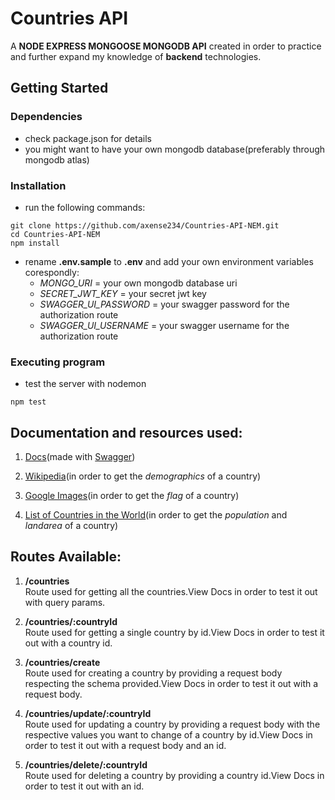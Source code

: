 # **Countries API**

A **NODE EXPRESS MONGOOSE MONGODB API** created in order to practice and further expand my knowledge of **backend** technologies.

## **Getting Started**

### Dependencies

- check package.json for details
- you might want to have your own mongodb database(preferably through mongodb atlas)

### Installation

- run the following commands:

```
git clone https://github.com/axense234/Countries-API-NEM.git
cd Countries-API-NEM
npm install
```

- rename **.env.sample** to **.env** and add your own environment variables corespondly:
  - _MONGO_URI_ = your own mongodb database uri
  - _SECRET_JWT_KEY_ = your secret jwt key
  - _SWAGGER_UI_PASSWORD_ = your swagger password for the authorization route
  - _SWAGGER_UI_USERNAME_ = your swagger username for the authorization route

### Executing program

- test the server with nodemon

```
npm test
```

## **Documentation and resources used:**

1. [Docs](https://countries-api-nem-ca.onrender.com)(made with [Swagger](https://swagger.io))

1. [Wikipedia](https://www.wikipedia.org/)(in order to get the _demographics_ of a country)

1. [Google Images](https://www.google.com)(in order to get the _flag_ of a country)

1. [List of Countries in the World](https://www.worldometers.info/geography/alphabetical-list-of-countries/)(in order to get the _population_ and _landarea_ of a country)

## **Routes Available:**

1. **/countries**<br>
   Route used for getting all the countries.View Docs in order to test it out with query params.

1. **/countries/:countryId**<br>
   Route used for getting a single country by id.View Docs in order to test it out with a country id.

1. **/countries/create**<br>
   Route used for creating a country by providing a request body respecting the schema provided.View Docs in order to test it out with a request body.

1. **/countries/update/:countryId**<br>
   Route used for updating a country by providing a request body with the respective values you want to change of a country by id.View Docs in order to test it out with a request body and an id.

1. **/countries/delete/:countryId**<br>
   Route used for deleting a country by providing a country id.View Docs in order to test it out with an id.
